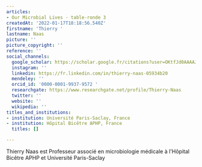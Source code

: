 ```yaml
---
articles:
- Our Microbial Lives - table-ronde 3
createdAt: '2022-01-17T18:18:56.540Z'
firstname: 'Thierry '
lastname: Naas
picture: ''
picture_copyright: ''
reference: ''
social_channels:
  google_scholar: https://scholar.google.fr/citations?user=OKtfJd0AAAAJ&hl=fr
  instagram: ''
  linkedin: https://fr.linkedin.com/in/thierry-naas-05934b20
  mendeley: ''
  orcid_id: '0000-0001-9937-9572 '
  researchgate: https://www.researchgate.net/profile/Thierry-Naas
  twitter: ''
  website: ''
  wikipedia: ''
titles_and_institutions:
- institution: Université Paris-Saclay, France
- institution: Hôpital Bicêtre APHP, France
  titles: []

---
```

Thierry Naas est Professeur associé en microbiologie médicale à l'Hôpital Bicêtre APHP et Université Paris-Saclay